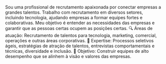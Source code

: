 Sou uma profissional de recrutamento apaixonada por conectar empresas a grandes talentos. Trabalho com recrutamento em diversos setores, incluindo tecnologia, ajudando empresas a formar equipes fortes e colaborativas. Meu objetivo é entender as necessidades das empresas e garantir que as pessoas certas ocupem as posições certas.
🔍 Áreas de atuação: Recrutamento de talentos para tecnologia, marketing, comercial, operações e outras áreas corporativas.
🤝 Expertise: Processos seletivos ágeis, estratégias de atração de talentos, entrevistas comportamentais e técnicas, diversidade e inclusão.
🌱 Objetivo: Construir equipes de alto desempenho que se alinhem à visão e valores das empresas.
